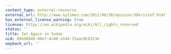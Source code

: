 ```yaml
---
content_type: external-resource
external_url: http://www.nytimes.com/2011/06/30/opinion/30kristof.html
has_external_license_warning: true
license: https://en.wikipedia.org/wiki/All_rights_reserved
status: ''
title: Yet Again in Sudan
uid: 89ed044b-00e7-4c88-a1d4-15aac0c6313e
wayback_url: ''
---
```

